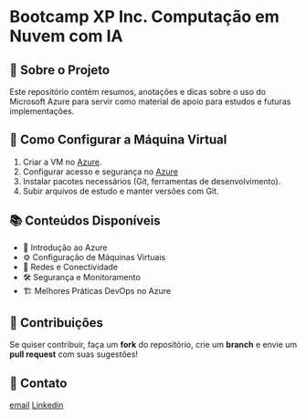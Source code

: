 # Bootcamp XP Inc. Computação em Nuvem com IA

## 📌 Sobre o Projeto
Este repositório contém resumos, anotações e dicas sobre o uso do Microsoft Azure para servir como material de apoio para estudos e futuras implementações.

## 🚀 Como Configurar a Máquina Virtual
1. Criar a VM no [Azure](https://learn.microsoft.com/pt-br/azure/virtual-machines/windows/quick-create-portal).
2. Configurar acesso e segurança no [Azure](https://learn.microsoft.com/pt-br/security/benchmark/azure/security-control-identity-access-control)
3. Instalar pacotes necessários (Git, ferramentas de desenvolvimento).
4. Subir arquivos de estudo e manter versões com Git.

## 📚 Conteúdos Disponíveis
- 📄 Introdução ao Azure
- ⚙️ Configuração de Máquinas Virtuais
- 🔗 Redes e Conectividade
- 🛠️ Segurança e Monitoramento
- 🏗️ Melhores Práticas DevOps no Azure

## 🤝 Contribuições
Se quiser contribuir, faça um **fork** do repositório, crie um **branch** e envie um **pull request** com suas sugestões!

## 📧 Contato
[email](mailto:fagundz@gmail.com)
[Linkedin](https://www.linkedin.com/in/ricardofagundes/)

